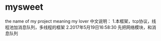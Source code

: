 # mysweet
the name of my project meaning my lover
中文说明：
1.本框架，tcp协议，线程池加消息队列，多线程的框架
2.2017年5月19日16:58:30 先把网络模块，和消息队列
